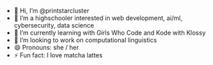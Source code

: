 - 👋 Hi, I’m @printstarcluster
- 👀 I’m a highschooler interested in web development, ai/ml, cybersecurity, data science
- 🌱 I’m currently learning with Girls Who Code and Kode with Klossy
- 💞️ I’m looking to work on computational linguistics
- 😄 Pronouns: she / her
- ⚡ Fun fact: I love matcha lattes

<!---
printstarcluster/printstarcluster is a ✨ special ✨ repository because its `README.md` (this file) appears on your GitHub profile.
You can click the Preview link to take a look at your changes.
--->
